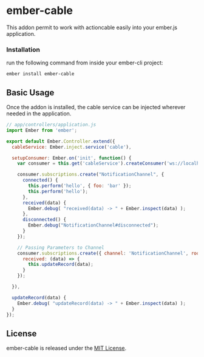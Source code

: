 # ember-cable

This addon permit to work with actioncable easily into your ember.js application.

### Installation
run the following command from inside your ember-cli project:

    ember install ember-cable

## Basic Usage

Once the addon is installed, the cable service can be injected wherever
needed in the application.

```js
// app/controllers/application.js
import Ember from 'ember';

export default Ember.Controller.extend({
  cableService: Ember.inject.service('cable'),

  setupConsumer: Ember.on('init', function() {
    var consumer = this.get('cableService').createConsumer('ws://localhost:4200/cable');

    consumer.subscriptions.create("NotificationChannel", {
      connected() {
        this.perform('hello', { foo: 'bar' });
        this.perform('hello');
      },
      received(data) {
        Ember.debug( "received(data) -> " + Ember.inspect(data) );
      },
      disconnected() {
        Ember.debug("NotificationChannel#disconnected");
      }
    });

    // Passing Parameters to Channel
    consumer.subscriptions.create({ channel: 'NotificationChannel', room: 'Best Room' }, {
      received: (data) => {
        this.updateRecord(data);
      }
    });

  }),

  updateRecord(data) {
    Ember.debug( "updateRecord(data) -> " + Ember.inspect(data) );
  }
});

```

## License

ember-cable is released under the [MIT License](http://www.opensource.org/licenses/MIT).
